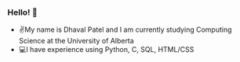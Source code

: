 ### Hello! 👋

- ✌️My name is Dhaval Patel and I am currently studying Computing Science at the University of Alberta
- 💻I have experience using Python, C, SQL, HTML/CSS
